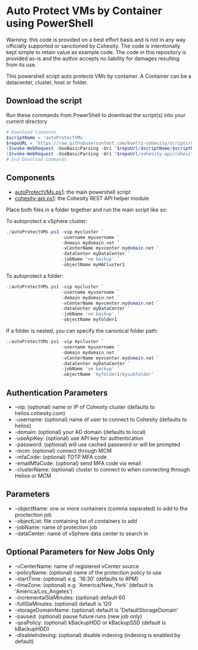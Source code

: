 # Auto Protect VMs by Container using PowerShell

Warning: this code is provided on a best effort basis and is not in any way officially supported or sanctioned by Cohesity. The code is intentionally kept simple to retain value as example code. The code in this repository is provided as-is and the author accepts no liability for damages resulting from its use.

This powershell script auto protects VMs by container. A Container can be a datacenter, cluster, host or folder.

## Download the script

Run these commands from PowerShell to download the script(s) into your current directory

```powershell
# Download Commands
$scriptName = 'autoProtectVMs'
$repoURL = 'https://raw.githubusercontent.com/bseltz-cohesity/scripts/master/powershell'
(Invoke-WebRequest -UseBasicParsing -Uri "$repoUrl/$scriptName/$scriptName.ps1").content | Out-File "$scriptName.ps1"; (Get-Content "$scriptName.ps1") | Set-Content "$scriptName.ps1"
(Invoke-WebRequest -UseBasicParsing -Uri "$repoUrl/cohesity-api/cohesity-api.ps1").content | Out-File cohesity-api.ps1; (Get-Content cohesity-api.ps1) | Set-Content cohesity-api.ps1
# End Download Commands
```

## Components

* [autoProtectVMs.ps1](https://raw.githubusercontent.com/bseltz-cohesity/scripts/master/powershell/autoProtectVMs/autoProtectVMs.ps1): the main powershell script
* [cohesity-api.ps1](https://raw.githubusercontent.com/bseltz-cohesity/scripts/master/powershell/cohesity-api/cohesity-api.ps1): the Cohesity REST API helper module

Place both files in a folder together and run the main script like so:

To autoprotect a vSphere cluster:

```powershell
./autoProtectVMs.ps1 -vip mycluster `
                     -username myusername `
                     -domain mydomain.net `
                     -vCenterName myvcenter.mydomain.net `
                     -dataCenter myDataCenter `
                     -jobName 'vm backup' `
                     -objectName myHACluster1
```

To autoprotect a folder:

```powershell
./autoProtectVMs.ps1 -vip mycluster `
                     -username myusername `
                     -domain mydomain.net `
                     -vCenterName myvcenter.mydomain.net `
                     -dataCenter myDataCenter `
                     -jobName 'vm backup' `
                     -objectName myfolder1
```

If a folder is nested, you can specify the canonical folder path:

```powershell
./autoProtectVMs.ps1 -vip mycluster `
                     -username myusername `
                     -domain mydomain.net `
                     -vCenterName myvcenter.mydomain.net `
                     -dataCenter myDataCenter `
                     -jobName 'vm backup' `
                     -objectName 'myfolder1/mysubfolder'
```

## Authentication Parameters

* -vip: (optional) name or IP of Cohesity cluster (defaults to helios.cohesity.com)
* -username: (optional) name of user to connect to Cohesity (defaults to helios)
* -domain: (optional) your AD domain (defaults to local)
* -useApiKey: (optional) use API key for authentication
* -password: (optional) will use cached password or will be prompted
* -mcm: (optional) connect through MCM
* -mfaCode: (optional) TOTP MFA code
* -emailMfaCode: (optional) send MFA code via email
* -clusterName: (optional) cluster to connect to when connecting through Helios or MCM

## Parameters

* -objectName: one or more containers (comma separated) to add to the proctection job
* -objectList: file containing list of containers to add
* -jobName: name of protection job
* -dataCenter: name of vSphere data center to search in

## Optional Parameters for New Jobs Only

* -vCenterName: name of registered vCenter source
* -policyName: (optional) name of the protection policy to use
* -startTime: (optional) e.g. '18:30' (defaults to 8PM)
* -timeZone: (optional) e.g. 'America/New_York' (default is 'America/Los_Angeles')
* -incrementalSlaMinutes: (optional) default 60
* -fullSlaMinutes: (optional) default is 120
* -storageDomainName: (optional) default is 'DefaultStorageDomain'
* -paused: (optional) pause future runs (new job only)
* -qosPolicy: (optional) kBackupHDD or kBackupSSD (default is kBackupHDD)
* -disableIndexing: (optional) disable indexing (indexing is enabled by default)
